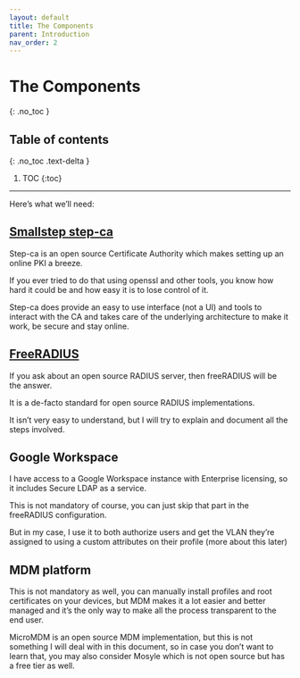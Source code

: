 ```yaml
---
layout: default
title: The Components
parent: Introduction
nav_order: 2
---
```


# The Components
{: .no_toc }

## Table of contents
{: .no_toc .text-delta }

1. TOC
{:toc}

---

Here’s what we’ll need:

## [Smallstep step-ca](https://smallstep.com/certificates/)

Step-ca is an open source Certificate Authority which makes setting up an online PKI a breeze.

If you ever tried to do that using openssl and other tools, you know how hard it could be and how easy it is to lose control of it.

Step-ca does provide an easy to use interface (not a UI) and tools to interact with the CA and takes care of the underlying architecture to make it work, be secure and stay online.


## [FreeRADIUS](https://freeradius.org/)

If you ask about an open source RADIUS server, then freeRADIUS will be the answer.

It is a de-facto standard for open source RADIUS implementations.

It isn’t very easy to understand, but I will try to explain and document all the steps involved.

## Google Workspace

I have access to a Google Workspace instance with Enterprise licensing, so it includes Secure LDAP as a service.

This is not mandatory of course, you can just skip that part in the freeRADIUS configuration.

But in my case, I use it to both authorize users and get the VLAN they’re assigned to using a custom attributes on their profile (more about this later)

## MDM platform

This is not mandatory as well, you can manually install profiles and root certificates on your devices, but MDM makes it a lot easier and better managed and it’s the only way to make all the process transparent to the end user.

MicroMDM is an open source MDM implementation, but this is not something I will deal with in this document, so in case you don’t want to learn that, you may also consider Mosyle which is not open source but has a free tier as well.
